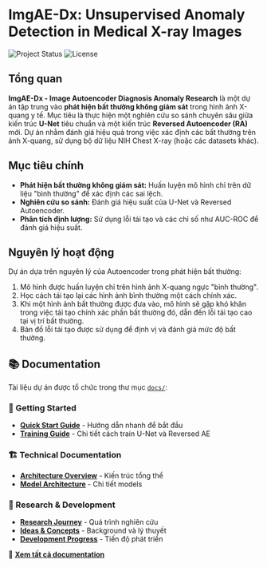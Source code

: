 # ImgAE-Dx: Unsupervised Anomaly Detection in Medical X-ray Images

![Project Status](https://img.shields.io/badge/status-MVP%20Foundation%20Complete-brightgreen)
![License](https://img.shields.io/badge/license-MIT-blue.svg)

## Tổng quan

**ImgAE-Dx - Image Autoencoder Diagnosis Anomaly Research** là một dự án tập trung vào **phát hiện bất thường không giám sát** trong hình ảnh X-quang y tế. Mục tiêu là thực hiện một nghiên cứu so sánh chuyên sâu giữa kiến trúc **U-Net** tiêu chuẩn và một kiến trúc **Reversed Autoencoder (RA)** mới. Dự án nhằm đánh giá hiệu quả trong việc xác định các bất thường trên ảnh X-quang, sử dụng bộ dữ liệu NIH Chest X-ray (hoặc các datasets khác).

## Mục tiêu chính

* **Phát hiện bất thường không giám sát:** Huấn luyện mô hình chỉ trên dữ liệu "bình thường" để xác định các sai lệch.
* **Nghiên cứu so sánh:** Đánh giá hiệu suất của U-Net và Reversed Autoencoder.
* **Phân tích định lượng:** Sử dụng lỗi tái tạo và các chỉ số như AUC-ROC để đánh giá hiệu suất.

## Nguyên lý hoạt động

Dự án dựa trên nguyên lý của Autoencoder trong phát hiện bất thường:

1. Mô hình được huấn luyện chỉ trên hình ảnh X-quang ngực "bình thường".
2. Học cách tái tạo lại các hình ảnh bình thường một cách chính xác.
3. Khi một hình ảnh bất thường được đưa vào, mô hình sẽ gặp khó khăn trong việc tái tạo chính xác phần bất thường đó, dẫn đến lỗi tái tạo cao tại vị trí bất thường.
4. Bản đồ lỗi tái tạo được sử dụng để định vị và đánh giá mức độ bất thường.

## 📚 Documentation

Tài liệu dự án được tổ chức trong thư mục [`docs/`](docs/):

### 🚀 Getting Started

- **[Quick Start Guide](docs/guides/QUICK_START.md)** - Hướng dẫn nhanh để bắt đầu
- **[Training Guide](docs/guides/TRAINING_GUIDE.md)** - Chi tiết cách train U-Net và Reversed AE

### 🏗️ Technical Documentation  

- **[Architecture Overview](docs/architecture/ARCHITECTURE.md)** - Kiến trúc tổng thể
- **[Model Architecture](docs/architecture/IMG_AE_DX_ARCHITECTURE.md)** - Chi tiết models

### 🔬 Research & Development

- **[Research Journey](docs/research/PROJECT_JOURNEY.md)** - Quá trình nghiên cứu
- **[Ideas & Concepts](docs/research/IDEA.md)** - Background và lý thuyết
- **[Development Progress](docs/development/PROJECT_COMPLETION.md)** - Tiến độ phát triển

📖 **[Xem tất cả documentation](docs/README.md)**
